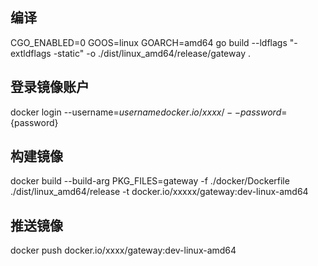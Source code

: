## 编译
CGO_ENABLED=0 GOOS=linux GOARCH=amd64 go build --ldflags "-extldflags -static"  -o ./dist/linux_amd64/release/gateway .

## 登录镜像账户
docker login --username=${username} docker.io/xxxx/ --password=${password}

## 构建镜像
docker build --build-arg PKG_FILES=gateway -f ./docker/Dockerfile ./dist/linux_amd64/release -t docker.io/xxxxx/gateway:dev-linux-amd64

## 推送镜像
docker push docker.io/xxxx/gateway:dev-linux-amd64
